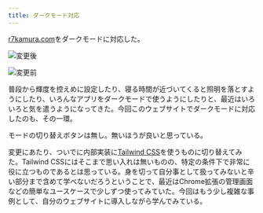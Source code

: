 ```yaml
---
title: ダークモード対応
---
```

[r7kamura.com](https://r7kamura.com/)をダークモードに対応した。

![](https://lh4.googleusercontent.com/bm-XLreMP6-xP2VsMXLBWyV3oqfbA4akCxInidB1AnUwyjdIMRCdjD5RMLF0V9JuXgebRUBLZMlggY8CGn8n0DOoE4bCmiv3pRwtGxQomv69DIxM4hl77z6puQqHZy6uutSBUE3HEI5bOMTGWnTqsPbl3Kr5bYYxOrSuEx46dCd5FZwsno-jjvq8 "変更後")

![](https://lh3.googleusercontent.com/qbl3BnUVYDyWVFHpHr2qoyMxco2BrmZIySeuENRLrg6VS-mLIrCk_aid8f7Jkici9JN8j6zLqYye5BPhc3msUq4uAB8S0MXSBet7iSIOo5_6uWkPnJLrcLUfHhW1TMAacEAXV8Hmy9jsbQLnMQKKXv74k8ryBTzm1L-MhJFIeP0HDtk17Z2eQlHH "変更前")

普段から輝度を控えめに設定したり、寝る時間が近づいてくると照明を落とすようにしたり、いろんなアプリをダークモードで使うようにしたりと、最近はいろいろと気を遣うようになってきた。今回このウェブサイトでダークモードに対応したのも、その一環。

モードの切り替えボタンは無し。無いほうが良いと思っている。

変更にあたり、ついでに内部実装に[Tailwind CSS](https://tailwindcss.com/)を使うものに切り替えてみた。Tailwind CSSにはそこまで思い入れは無いものの、特定の条件下で非常に役に立つものであるとは思っている。身を切って自分事として扱ってみないと辛い部分まで含めて学べないだろうということで、最近はChrome拡張の管理画面などの簡単なユースケースで少しずつ使ってみていた。今回はもう少し複雑な事例として、自分のウェブサイトに導入しながら学んでみている。
